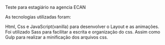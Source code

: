 Teste para estagiário na agencia ECAN

As tecnologias utilizadas foram:

Html, Css e JavaScript(vanilla) para desenvolver o Layout e as animações.
Foi utilizado Sass para facilitar a escrita e organização do css. Assim como Gulp para realizar a minificação dos arquivos css.
